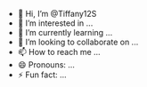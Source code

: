 - 👋 Hi, I’m @Tiffany12S
- 👀 I’m interested in ...
- 🌱 I’m currently learning ...
- 💞️ I’m looking to collaborate on ...
- 📫 How to reach me ...
- 😄 Pronouns: ...
- ⚡ Fun fact: ...

<!---
Tiffany12S/Tiffany12S is a ✨ special ✨ repository because its `README.md` (this file) appears on your GitHub profile.
You can click the Preview link to take a look at your changes.
--->
